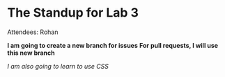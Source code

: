 # The Standup for Lab 3

Attendees: Rohan

**I am going to create a new branch for issues**
**For pull requests, I will use this new branch**

*I am also going to learn to use CSS*